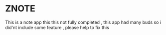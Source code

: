 # ZNOTE
This is a note app this this not fully completed  , this app had many buds so i did'nt include some feature , please help to fix this 
